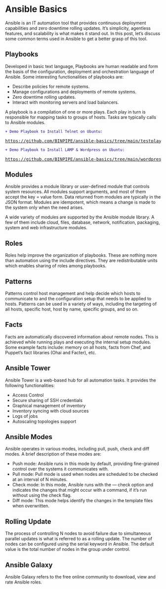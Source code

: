 # Ansible Basics

Ansible is an IT automation tool that provides continuous deployment capabilities and zero downtime rolling updates. It’s simplicity, agentless features, and scalability is what makes it stand out. In this post, let’s discuss some common terms used in Ansible to get a better grasp of this tool.

## **Playbooks**

Developed in basic text language, Playbooks are human readable and form the basis of the configuration, deployment and orchestration language of Ansible. Some interesting functionalities of playbooks are:

-   Describe policies for remote systems.
-   Manage configurations and deployments of remote systems.
-   Zero downtime rolling updates.
-   Interact with monitoring servers and load balancers.

A playbook is a compilation of one or more plays. Each play in turn is responsible for mapping tasks to groups of hosts. Tasks are typically calls to Ansible modules.

```diff
+ Demo Playbook to Install Telnet on Ubuntu:
```
  <pre>
<a href="https://github.com/BINPIPE/ansible-basics/tree/main/testplaybook">https://github.com/BINPIPE/ansible-basics/tree/main/testplaybook</a>
</pre>

```diff
+ Demo Playbook to Install LAMP & Wordpress on Ubuntu:
```
<pre>
<a href="https://github.com/BINPIPE/ansible-basics/tree/main/wordpressplaybook">https://github.com/BINPIPE/ansible-basics/tree/main/wordpressplaybook</a>
</pre>

## **Modules**

Ansible provides a module library or user-defined module that controls system resources. All modules support arguments, and most of them accept the key = value form. Data returned from modules are typically in the JSON format. Modules are idempotent, which means a change is made to the system only when the need arises.

A wide variety of modules are supported by the Ansible module library. A few of them include cloud, files, database, network, notification, packaging, system and web infrastructure modules.

## **Roles**

Roles help improve the organization of playbooks. These are nothing more than automation using the include directives. They are redistributable units which enables sharing of roles among playbooks.

## **Patterns**

Patterns control host management and help decide which hosts to communicate to and the configuration setup that needs to be applied to hosts. Patterns can be used in a variety of ways, including the targeting of all hosts, specific host, host by name, specific groups, and so on.

## **Facts**

Facts are automatically discovered information about remote nodes. This is achieved while running plays and executing the internal setup modules. Some example facts include: memory on all hosts, facts from Chef, and Puppet’s fact libraries (Ohai and Facter), etc.

## **Ansible Tower**

Ansible Tower is a web-based hub for all automation tasks. It provides the following functionalities:

-   Access Control
-   Secure sharing of SSH credentials
-   Graphical management of inventory
-   Inventory syncing with cloud sources
-   Logs of jobs
-   Autoscaling topologies support

## **Ansible Modes**

Ansible operates in various modes, including pull, push, check and diff modes. A brief description of these modes are:

-   Push mode: Ansible runs in this mode by default, providing fine-grained control over the systems it communicates with.
-   Pull mode: Pull mode is used when nodes are scheduled to be checked at an interval of N minutes.
-   Check mode: In this mode, Ansible runs with the — check option and indicates the changes that might occur with a command, if it’s run without using the check flag.
-   Diff mode: This mode helps identify the changes in the template files when overwritten.

## **Rolling Update**

The process of controlling N nodes to avoid failure due to simultaneous parallel updates is what is referred to as a rolling update. The number of nodes can be configured using the serial keyword in Ansible. The default value is the total number of nodes in the group under control.

## **Ansible Galaxy**

Ansible Galaxy refers to the free online community to download, view and rate Ansible roles.

